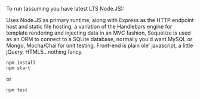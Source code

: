 To run (assuming you have latest LTS Node.JS):

Uses Node.JS as primary runtime, along with Express as the HTTP endpoint host and static file hosting, a variation of the Handlebars engine for template rendering and injecting data in an MVC fashion, Sequelize is used as an ORM to connect to a SQLite database, normally you'd want MySQL or Mongo, Mocha/Chai for unit testing.  Front-end is plain ole' javascript, a little jQuery, HTML5...nothing fancy.

```
npm install
npm start
```
or
```
npm test
```